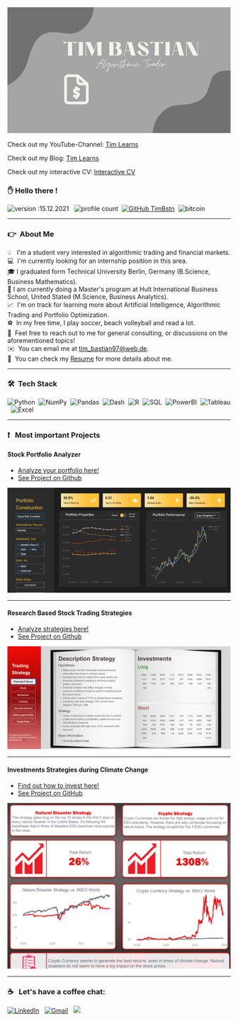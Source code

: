 <img src="Hnet.com-image.gif?raw=true"/>

Check out my YouTube-Channel:
[Tim Learns](https://www.youtube.com/channel/UCwoNk-QxFZasZiCTOlQN72A)

Check out my Blog:
[Tim Learns](https://timlearns.com)

Check out my interactive CV:
[Interactive CV](https://timlearns.com/cv/)


### :raised_hand: Hello there !
![version :15.12.2021](https://img.shields.io/badge/version-15.12.2021-informational) &nbsp;
![profile count](https://komarev.com/ghpvc/?username=TimBstn&color=red)&nbsp;
[![GitHub TimBstn](https://img.shields.io/github/followers/TimBstn?label=follow&style=social)](https://github.com/TimBstn)&nbsp;
![bitcoin](https://img.shields.io/badge/Bitcoin-000000?style=flat&logo=bitcoin&logoColor=white)

---

### :point_right: &nbsp;About Me

💡 &nbsp; I'm a student very interested in algorithmic trading and financial markets. \
💻 &nbsp;I'm currently looking for an internship position in this area.\
🎓&nbsp;I graduated form Technical University Berlin, Germany (B.Science, Business Mathematics).\
:office:&nbsp;I am currently doing a Master's program at Hult International Business School, United Stated (M.Science, Business Analytics).\
:chart_with_upwards_trend: &nbsp;I'm on track for learning more about Artificial Intelligence, Algorithmic Trading and Portfolio Optimization.\
:soccer: &nbsp;In my free time, I play soccer, beach volleyball and read a lot.\
💬 &nbsp;Feel free to reach out to me for general consulting, or discussions on the aforementioned topics!\
✉️ &nbsp;You can email me at tim_bastian97@web.de.\
📄 &nbsp;You can check my [Resume](https://drive.google.com/file/d/1ZLjsJmPN8aEyyDkfGt4sEpkWxMM9TjuC/view?usp=sharing) for more details about me.

---
### 🛠 &nbsp;Tech Stack

![Python](https://img.shields.io/badge/Python-3776AB?style=plastic&logo=python&logoColor=white)&nbsp;
![NumPy](https://img.shields.io/badge/numpy%20-%23013243.svg?&style=plastic&logo=numpy&logoColor=white)&nbsp;
![Pandas](https://img.shields.io/badge/pandas%20-%23150458.svg?&style=plastic&logo=pandas&logoColor=white)&nbsp;
![Dash](https://img.shields.io/badge/-Dash-008DE4?logo=dash&logoColor=white&style=plastic)&nbsp;
![R](https://img.shields.io/badge/R-276DC3?style=plastic&logo=r&logoColor=white)&nbsp;
![SQL](https://img.shields.io/badge/-SQL-4479A1?logo=mysql&logoColor=white&style=plastic)&nbsp;
![PowerBI](https://img.shields.io/badge/-PowerBI-F2C811?logo=power-bi&logoColor=white&style=plastic)&nbsp;
![Tableau](https://img.shields.io/badge/-Tableau-97627?logo=tableau&logoColor=white&style=plastic)&nbsp;
![Excel](https://img.shields.io/badge/Microsoft_Excel-217346?style=plastic&logo=microsoft-excel&logoColor=white)&nbsp;


---
### :exclamation: &nbsp; Most important Projects

#### Stock Portfolio Analyzer

- [Analyze your portfolio here!](http://timbstn.pythonanywhere.com/)
- [See Project on Github](https://github.com/TimBstn/Portfolio-Analyzer) 


<img src="ERC_MA.PNG?raw=true" width="700"/> 

---

#### Research Based Stock Trading Strategies

- [Analyze strategies here!](http://strategies-timbstn.pythonanywhere.com/)
- [See Project on Github](https://github.com/TimBstn/Fundamental-Trading-Strategies) 

<img src="screenshot1.PNG?raw=true" width="700"/> 

---

#### Investments Strategies during Climate Change

- [Find out how to invest here!](https://public.tableau.com/views/Climate_Change_Investing_Strategies/Story?:language=de-DE&:display_count=n&:origin=viz_share_link)
- [See Project on GitHub](https://github.com/TimBstn/Climate-Change-Investing-Strategies)
<img src="Strategy.PNG?raw=true" width="700"/>

---

### :coffee: &nbsp; Let's have a coffee chat:


<a href="https://www.linkedin.com/in/tim-bastian-606594203//"><img alt="LinkedIn" src="https://img.shields.io/badge/linkedin%20-%230077B5.svg?&style=flat&logo=linkedin&logoColor=white"/></a> &nbsp;
<a href="mailto:tim_bastian97@web.de"><img alt="Gmail" src="https://img.shields.io/badge/Mail-D14836?style=flat&logo=gmail&logoColor=white" /></a> &nbsp;
<a href="https://www.instagram.com/timbstn8/"><img src="https://img.shields.io/badge/-@timbstn8_-E4405F?style=flat&logo=Instagram&logoColor=white"/></a> &nbsp;

